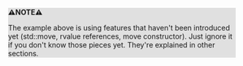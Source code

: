 <div style="margin:2em; background-color: #e0e0e0;">

<strong>⚠️NOTE️️️⚠️</strong>

The example above is using features that haven't been introduced yet (std::move, rvalue references, move constructor). Just ignore it if you don't know those pieces yet. They're explained in other sections.
</div>


